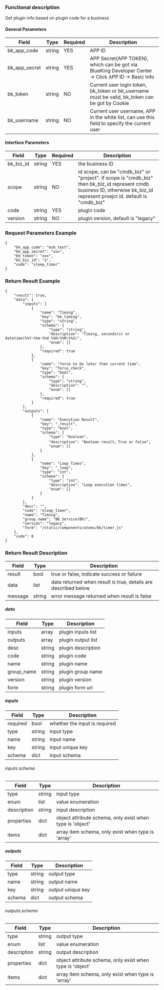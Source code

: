 ### Functional description

Get plugin info based on plugin code for a business

#### General Parameters

|   Field         |  Type       | Required |  Description    |
|-----------------|-------------|---------|------------------|
|   bk_app_code   |   string    |   YES    |  APP ID |
|   bk_app_secret |   string    |   YES    |  APP Secret(APP TOKEN), which can be got via BlueKing Developer Center -> Click APP ID -> Basic Info |
|   bk_token      |   string    |   NO     |  Current user login token, bk_token or bk_username must be valid, bk_token can be got by Cookie      |
|   bk_username   |   string    |   NO     |  Current user username, APP in the white list, can use this field to specify the current user        |

#### Interface Parameters

|   Field         |  Type       | Required |  Description     |
|-----------------|-------------|----------|------------------|
|   bk_biz_id   |   string   |   YES   |  the business ID             |
|   scope       |   string     |   NO   | id scope, can be "cmdb_biz" or "project". if scope is "cmdb_biz" then bk_biz_id represent cmdb business ID, otherwise bk_biz_id represent proejct id. default is "cmdb_biz" |
|   code        |   string     |  YES   |  plugin code |
|   version     |   string     |   NO   |  plugin version, default is "legacy" | 


### Request Parameters Example

```
{
    "bk_app_code": "esb_test",
    "bk_app_secret": "xxx",
    "bk_token": "xxx",
    "bk_biz_id": "2",
    "code": "sleep_timer"
}
```

### Return Result Example

```
{
    "result": true,
    "data": {
        "inputs": [
            {
                "name": "Timing",
                "key": "bk_timing",
                "type": "string",
                "schema": {
                    "type": "string",
                    "description": "Timing, seconds(s) or datetime(%%Y-%%m-%%d %%H:%%M:%%S)",
                    "enum": []
                },
                "required": true
            },
            {
                "name": "force to be later than current time",
                "key": "force_check",
                "type": "bool",
                "schema": {
                    "type": "string",
                    "description": "",
                    "enum": []
                },
                "required": true
            }
        ],
        "outputs": [
            {
                "name": "Execution Result",
                "key": "_result",
                "type": "bool",
                "schema": {
                    "type": "boolean",
                    "description": "Boolean result，True or False",
                    "enum": []
                }
            },
            {
                "name": "Loop Times",
                "key": "_loop",
                "type": "int",
                "schema": {
                    "type": "int",
                    "description": "Loop execution times",
                    "enum": []
                }
            }
        ],
        "desc": "",
        "code": "sleep_timer",
        "name": "Timing",
        "group_name": "BK Service(BK)",
        "version": "legacy",
        "form": "/static/components/atoms/bk/timer.js"
    },
    "code": 0
}
```

### Return Result Description

| Field      | Type      | Description      |
|-----------|----------|-----------|
|  result   |    bool    |      true or false, indicate success or failure                      |
|  data     |    list    |      data returned when result is true, details are described below  |
|  message  |    string  |      error message returned when result is false                     |

##### data

| Field      | Type      | Description      |
| ------------ | ---------- | ------------------------------ |
|  inputs      |    array    |      plugin inputs list    |
|  outputs      |    array    |      plugin output list    |
|  desc      |    string    |      plugin description    |
|  code      |    string    |      plugin code    |
|  name      |    string    |      plugin name    |
|  group_name      |    string    |      plugin group name    |
|  version      |  string  |  plugin version    |
|  form         |    string    | plugin form url |

##### inputs

| Field      | Type      | Description      |
| ------------ | ---------- | ------------------------------ |
| required | bool | whether the input is required |
| type | string | input type |
| name | string | input name |
| key | string | input unique key |
| schema | dict | input schema |

###### inputs.schema

| Field      | Type      | Description      |
| ------------ | ---------- | ------------------------------ |
| type | string | input type |
| enum | list | value enumeration |
|  description      |    string    |   input description   |
| properties | dict | object attribute schema, only exist when type is 'object' |
| items | dict | array item schema, only exist when type is 'array' |

##### outputs

| Field      | Type      | Description      |
| ------------ | ---------- | ------------------------------ |
| type | string | output type |
| name | string | output name |
| key | string | output unique key |
| schema | dict | output schema |

###### outputs.schema

| Field      | Type      | Description      |
| ------------ | ---------- | ------------------------------ |
| type | string | output type |
| enum | list | value enumeration |
|  description      |    string    |   output description   |
| properties | dict | object attribute schema, only exist when type is 'object' |
| items | dict | array item schema, only exist when type is 'array' |